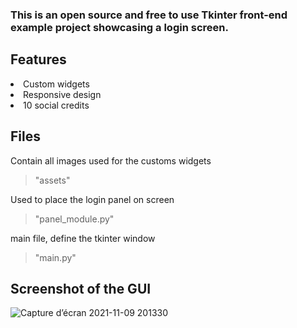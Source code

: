 ### This is an open source and free to use Tkinter front-end example project showcasing a login screen.


## Features
<li> Custom widgets
<li> Responsive design
<li> 10 social credits


## Files

Contain all images used for the customs widgets
> "assets\"

Used to place the login panel on screen
> "panel_module.py"

main file, define the tkinter window
> "main.py" 

  
## Screenshot of the GUI
![Capture d’écran 2021-11-09 201330](https://user-images.githubusercontent.com/70018300/141020299-f8f6aa65-82a1-4043-89b0-2a9e3f515797.png)
